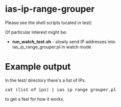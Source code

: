 # ias-ip-range-grouper

Please see the shell scripts located in test/.

Of particular interest might be:

* **run_watch_test.sh** - slowly send IP addresses into ias_ip_range_grouper.pl in watch mode

# Example output

In the test/ directory there's a list of IPs. 
<pre>
cat (list_of_ips) | ias_ip_range_grouper.pl
</pre>
to get a feel for how it works.
